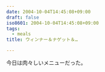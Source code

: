 ```yaml
---
date: 2004-10-04T14:45:08+09:00
draft: false
iso8601: 2004-10-04T14:45:08+09:00
tags:
  - meals
title: ウィンナー＆ナゲット＆…

---
```


今日は肉々しいメニューだった。
